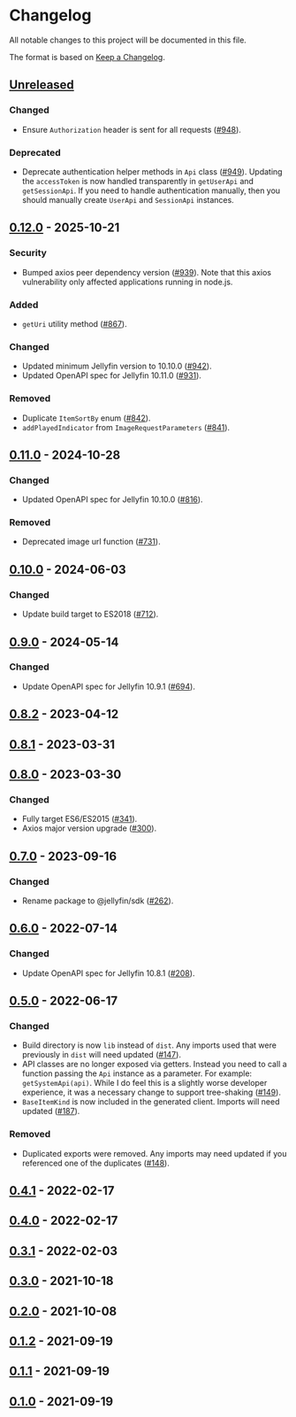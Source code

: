 <!-- markdownlint-disable MD024 -->
# Changelog

All notable changes to this project will be documented in this file.

The format is based on [Keep a Changelog](https://keepachangelog.com/en/1.1.0/).

## [Unreleased]

### Changed

* Ensure `Authorization` header is sent for all requests ([#948](https://github.com/jellyfin/jellyfin-sdk-typescript/pull/948)).

### Deprecated

* Deprecate authentication helper methods in `Api` class ([#949](https://github.com/jellyfin/jellyfin-sdk-typescript/pull/948)).
  Updating the `accessToken` is now handled transparently in `getUserApi` and `getSessionApi`. If you need to handle
  authentication manually, then you should manually create `UserApi` and `SessionApi` instances.

## [0.12.0] - 2025-10-21

### Security

* Bumped axios peer dependency version ([#939](https://github.com/jellyfin/jellyfin-sdk-typescript/pull/939)).
  Note that this axios vulnerability only affected applications running in node.js.

### Added

* `getUri` utility method ([#867](https://github.com/jellyfin/jellyfin-sdk-typescript/pull/867)).

### Changed

* Updated minimum Jellyfin version to 10.10.0 ([#942](https://github.com/jellyfin/jellyfin-sdk-typescript/pull/942)).
* Updated OpenAPI spec for Jellyfin 10.11.0 ([#931](https://github.com/jellyfin/jellyfin-sdk-typescript/pull/931)).

### Removed

* Duplicate `ItemSortBy` enum ([#842](https://github.com/jellyfin/jellyfin-sdk-typescript/pull/842)).
* `addPlayedIndicator` from `ImageRequestParameters` ([#841](https://github.com/jellyfin/jellyfin-sdk-typescript/pull/841)).

## [0.11.0] - 2024-10-28

### Changed

* Updated OpenAPI spec for Jellyfin 10.10.0 ([#816](https://github.com/jellyfin/jellyfin-sdk-typescript/pull/816)).

### Removed

* Deprecated image url function ([#731](https://github.com/jellyfin/jellyfin-sdk-typescript/pull/731)).

## [0.10.0] - 2024-06-03

### Changed

* Update build target to ES2018 ([#712](https://github.com/jellyfin/jellyfin-sdk-typescript/pull/712)).

## [0.9.0] - 2024-05-14

### Changed

* Update OpenAPI spec for Jellyfin 10.9.1 ([#694](https://github.com/jellyfin/jellyfin-sdk-typescript/pull/694)).

## [0.8.2] - 2023-04-12

## [0.8.1] - 2023-03-31

## [0.8.0] - 2023-03-30

### Changed

* Fully target ES6/ES2015 ([#341](https://github.com/jellyfin/jellyfin-sdk-typescript/pull/341)).
* Axios major version upgrade ([#300](https://github.com/jellyfin/jellyfin-sdk-typescript/pull/300)).

## [0.7.0] - 2023-09-16

### Changed

* Rename package to @jellyfin/sdk ([#262](https://github.com/jellyfin/jellyfin-sdk-typescript/pull/262)).

## [0.6.0] - 2022-07-14

### Changed

* Update OpenAPI spec for Jellyfin 10.8.1 ([#208](https://github.com/jellyfin/jellyfin-sdk-typescript/pull/208)).

## [0.5.0] - 2022-06-17

### Changed

* Build directory is now `lib` instead of `dist`.
  Any imports used that were previously in `dist` will need updated ([#147](https://github.com/jellyfin/jellyfin-sdk-typescript/pull/147)).
* API classes are no longer exposed via getters.
  Instead you need to call a function passing the `Api` instance as a parameter.
  For example: `getSystemApi(api)`.
  While I do feel this is a slightly worse developer experience, it was a necessary change to support tree-shaking
  ([#149](https://github.com/jellyfin/jellyfin-sdk-typescript/pull/149)).
* `BaseItemKind` is now included in the generated client.
  Imports will need updated ([#187](https://github.com/jellyfin/jellyfin-sdk-typescript/pull/187)).

### Removed

* Duplicated exports were removed.
  Any imports may need updated if you referenced one of the duplicates ([#148](https://github.com/jellyfin/jellyfin-sdk-typescript/pull/148)).

## [0.4.1] - 2022-02-17

## [0.4.0] - 2022-02-17

## [0.3.1] - 2022-02-03

## [0.3.0] - 2021-10-18

## [0.2.0] - 2021-10-08

## [0.1.2] - 2021-09-19

## [0.1.1] - 2021-09-19

## [0.1.0] - 2021-09-19

[unreleased]: https://github.com/jellyfin/jellyfin-sdk-typescript/compare/v0.12.0...HEAD
[0.12.0]: https://github.com/jellyfin/jellyfin-sdk-typescript/compare/v0.11.0...v0.12.0
[0.11.0]: https://github.com/jellyfin/jellyfin-sdk-typescript/compare/v0.10.0...v0.11.0
[0.10.0]: https://github.com/jellyfin/jellyfin-sdk-typescript/compare/v0.9.0...v0.10.0
[0.9.0]: https://github.com/jellyfin/jellyfin-sdk-typescript/compare/v0.8.2...v0.9.0
[0.8.2]: https://github.com/jellyfin/jellyfin-sdk-typescript/compare/v0.8.1...v0.8.2
[0.8.1]: https://github.com/jellyfin/jellyfin-sdk-typescript/compare/v0.8.0...v0.8.1
[0.8.0]: https://github.com/jellyfin/jellyfin-sdk-typescript/compare/v0.7.0...v0.8.0
[0.7.0]: https://github.com/jellyfin/jellyfin-sdk-typescript/compare/v0.6.0...v0.7.0
[0.6.0]: https://github.com/jellyfin/jellyfin-sdk-typescript/compare/v0.5.0...v0.6.0
[0.5.0]: https://github.com/jellyfin/jellyfin-sdk-typescript/compare/v0.4.1...v0.5.0
[0.4.1]: https://github.com/jellyfin/jellyfin-sdk-typescript/compare/v0.4.0...v0.4.1
[0.4.0]: https://github.com/jellyfin/jellyfin-sdk-typescript/compare/v0.3.1...v0.4.0
[0.3.1]: https://github.com/jellyfin/jellyfin-sdk-typescript/compare/v0.3.0...v0.3.1
[0.3.0]: https://github.com/jellyfin/jellyfin-sdk-typescript/compare/v0.2.0...v0.3.0
[0.2.0]: https://github.com/jellyfin/jellyfin-sdk-typescript/compare/v0.1.2...v0.2.0
[0.1.2]: https://github.com/jellyfin/jellyfin-sdk-typescript/compare/v0.1.1...v0.1.2
[0.1.1]: https://github.com/jellyfin/jellyfin-sdk-typescript/compare/v0.1.0...v0.1.1
[0.1.0]: https://github.com/jellyfin/jellyfin-sdk-typescript/releases/tag/v0.1.0
